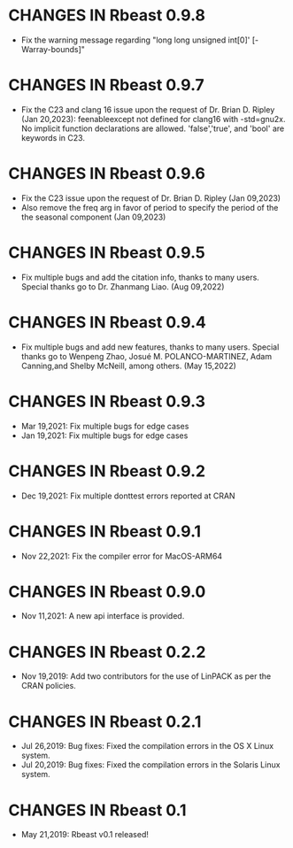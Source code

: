 # CHANGES IN Rbeast 0.9.8

* Fix the warning message regarding "long long unsigned int[0]' [-Warray-bounds]"


# CHANGES IN Rbeast 0.9.7

* Fix the C23 and clang 16 issue upon the request of Dr. Brian D. Ripley (Jan 20,2023):
  feenableexcept not defined for clang16 with -std=gnu2x. No implicit function declarations
  are allowed. 'false','true', and 'bool' are keywords in C23.

# CHANGES IN Rbeast 0.9.6

* Fix the C23 issue upon the request of Dr. Brian D. Ripley (Jan 09,2023)
* Also remove the freq arg in favor of period to specify the period of the
 the seasonal component (Jan 09,2023)


# CHANGES IN Rbeast 0.9.5

* Fix multiple bugs and add the citation info, thanks to many users.
  Special thanks go to Dr. Zhanmang Liao. (Aug 09,2022)

# CHANGES IN Rbeast 0.9.4

* Fix multiple bugs and add new features, thanks to many users. Special 
  thanks go to Wenpeng Zhao, Josué M. POLANCO-MARTINEZ, Adam Canning,and 
  Shelby McNeill, among others. (May 15,2022)
  
# CHANGES IN Rbeast 0.9.3  

* Mar 19,2021:  Fix multiple bugs for edge cases
* Jan 19,2021:  Fix multiple bugs for edge cases

# CHANGES IN Rbeast 0.9.2  

* Dec 19,2021:  Fix multiple donttest errors reported at CRAN

# CHANGES IN Rbeast 0.9.1  

* Nov 22,2021: Fix the compiler error for MacOS-ARM64

# CHANGES IN Rbeast 0.9.0  

* Nov 11,2021: A new api interface is provided.

# CHANGES IN Rbeast 0.2.2 
 
* Nov 19,2019: Add two contributors for the use of LinPACK as per the CRAN policies.

# CHANGES IN Rbeast 0.2.1  

* Jul 26,2019: Bug fixes: Fixed the compilation errors in the OS X Linux system.
* Jul 20,2019: Bug fixes: Fixed the compilation errors in the Solaris Linux system.

# CHANGES IN Rbeast 0.1

* May 21,2019: Rbeast v0.1 released!


